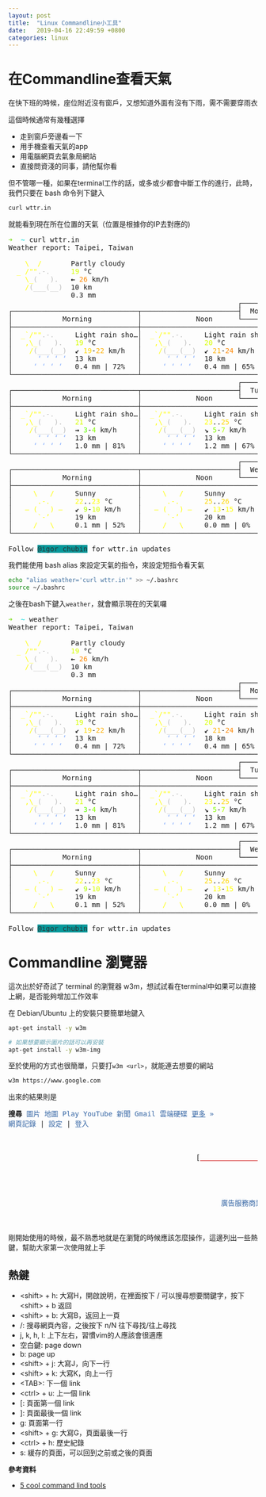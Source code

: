 ```yaml
---
layout: post
title:  "Linux Commandline小工具"
date:   2019-04-16 22:49:59 +0800
categories: linux
---
```


# 在Commandline查看天氣

在快下班的時候，座位附近沒有窗戶，又想知道外面有沒有下雨，需不需要穿雨衣

這個時候通常有幾種選擇

 * 走到窗戶旁邊看一下
 * 用手機查看天氣的app
 * 用電腦網頁去氣象局網站
 * 直接問資淺的同事，請他幫你看

但不管哪一種，如果在terminal工作的話，或多或少都會中斷工作的進行，此時，我們只要在 bash 命令列下鍵入

```bash
curl wttr.in
```

就能看到現在所在位置的天氣（位置是根據你的IP去對應的)

<pre><font color="#8AE234"><b>➜  </b></font><font color="#34E2E2"><b>~</b></font> curl wttr.in
Weather report: Taipei, Taiwan

 <font color="#FFFF00">   \  /</font>       Partly cloudy
 <font color="#FFFF00"> _ /&quot;&quot;</font><font color="#BCBCBC">.-.    </font> <font color="#D7FF00">19</font> °C          
 <font color="#FFFF00">   \_</font><font color="#BCBCBC">(   ).  </font> <b>←</b> <font color="#FF8700">26</font> km/h      
 <font color="#FFFF00">   /</font><font color="#BCBCBC">(___(__) </font> 10 km          
               0.3 mm         
                                                       ┌─────────────┐                                                       
┌──────────────────────────────┬───────────────────────┤  Mon 15 Apr ├───────────────────────┬──────────────────────────────┐
│            Morning           │             Noon      └──────┬──────┘     Evening           │             Night            │
├──────────────────────────────┼──────────────────────────────┼──────────────────────────────┼──────────────────────────────┤
│ <font color="#FFFF00"> _`/&quot;&quot;</font><font color="#BCBCBC">.-.    </font> Light rain sho…│ <font color="#FFFF00"> _`/&quot;&quot;</font><font color="#BCBCBC">.-.    </font> Light rain sho…│ <font color="#FFFF00"> _`/&quot;&quot;</font><font color="#BCBCBC">.-.    </font> Light rain sho…│ <font color="#FFFF00"> _`/&quot;&quot;</font><font color="#BCBCBC">.-.    </font> Patchy rain po…│
│ <font color="#FFFF00">  ,\_</font><font color="#BCBCBC">(   ).  </font> <font color="#D7FF00">19</font> °C          │ <font color="#FFFF00">  ,\_</font><font color="#BCBCBC">(   ).  </font> <font color="#D7FF00">20</font> °C          │ <font color="#FFFF00">  ,\_</font><font color="#BCBCBC">(   ).  </font> <font color="#AFFF00">18</font> °C          │ <font color="#FFFF00">  ,\_</font><font color="#BCBCBC">(   ).  </font> <font color="#AFFF00">16</font> °C          │
│ <font color="#FFFF00">   /</font><font color="#BCBCBC">(___(__) </font> <b>↙</b> <font color="#FFD700">19</font>-<font color="#FFAF00">22</font> km/h   │ <font color="#FFFF00">   /</font><font color="#BCBCBC">(___(__) </font> <b>↙</b> <font color="#FFAF00">21</font>-<font color="#FF8700">24</font> km/h   │ <font color="#FFFF00">   /</font><font color="#BCBCBC">(___(__) </font> <b>←</b> <font color="#FFD700">17</font>-<font color="#FFAF00">21</font> km/h   │ <font color="#FFFF00">   /</font><font color="#BCBCBC">(___(__) </font> <b>←</b> <font color="#FFFF00">14</font>-<font color="#FFAF00">22</font> km/h   │
│ <font color="#87AFFF">     ‘ ‘ ‘ ‘ </font> 13 km          │ <font color="#87AFFF">     ‘ ‘ ‘ ‘ </font> 18 km          │ <font color="#87AFFF">     ‘ ‘ ‘ ‘ </font> 18 km          │ <font color="#87AFFF">     ‘ ‘ ‘ ‘ </font> 17 km          │
│ <font color="#87AFFF">    ‘ ‘ ‘ ‘  </font> 0.4 mm | 72%   │ <font color="#87AFFF">    ‘ ‘ ‘ ‘  </font> 0.4 mm | 65%   │ <font color="#87AFFF">    ‘ ‘ ‘ ‘  </font> 0.3 mm | 88%   │ <font color="#87AFFF">    ‘ ‘ ‘ ‘  </font> 0.3 mm | 72%   │
└──────────────────────────────┴──────────────────────────────┴──────────────────────────────┴──────────────────────────────┘
                                                       ┌─────────────┐                                                       
┌──────────────────────────────┬───────────────────────┤  Tue 16 Apr ├───────────────────────┬──────────────────────────────┐
│            Morning           │             Noon      └──────┬──────┘     Evening           │             Night            │
├──────────────────────────────┼──────────────────────────────┼──────────────────────────────┼──────────────────────────────┤
│ <font color="#FFFF00"> _`/&quot;&quot;</font><font color="#BCBCBC">.-.    </font> Light rain sho…│ <font color="#FFFF00"> _`/&quot;&quot;</font><font color="#BCBCBC">.-.    </font> Light rain sho…│ <font color="#BCBCBC">     .-.     </font> Light rain     │ <font color="#FFFF00"> _`/&quot;&quot;</font><font color="#BCBCBC">.-.    </font> Patchy rain po…│
│ <font color="#FFFF00">  ,\_</font><font color="#BCBCBC">(   ).  </font> <font color="#D7FF00">21</font> °C          │ <font color="#FFFF00">  ,\_</font><font color="#BCBCBC">(   ).  </font> <font color="#FFFF00">23</font>..<font color="#FFD700">25</font> °C      │ <font color="#BCBCBC">    (   ).   </font> <font color="#D7FF00">19</font> °C          │ <font color="#FFFF00">  ,\_</font><font color="#BCBCBC">(   ).  </font> <font color="#D7FF00">19</font> °C          │
│ <font color="#FFFF00">   /</font><font color="#BCBCBC">(___(__) </font> <b>→</b> <font color="#5FFF00">3</font>-<font color="#87FF00">4</font> km/h     │ <font color="#FFFF00">   /</font><font color="#BCBCBC">(___(__) </font> <b>↘</b> <font color="#87FF00">5</font>-<font color="#AFFF00">7</font> km/h     │ <font color="#BCBCBC">   (___(__)  </font> <b>↘</b> <font color="#AFFF00">9</font>-<font color="#FFFF00">13</font> km/h    │ <font color="#FFFF00">   /</font><font color="#BCBCBC">(___(__) </font> <b>↘</b> <font color="#AFFF00">9</font>-<font color="#FFFF00">14</font> km/h    │
│ <font color="#87AFFF">     ‘ ‘ ‘ ‘ </font> 13 km          │ <font color="#87AFFF">     ‘ ‘ ‘ ‘ </font> 13 km          │ <font color="#87AFFF">    ‘ ‘ ‘ ‘  </font> 12 km          │ <font color="#87AFFF">     ‘ ‘ ‘ ‘ </font> 16 km          │
│ <font color="#87AFFF">    ‘ ‘ ‘ ‘  </font> 1.0 mm | 81%   │ <font color="#87AFFF">    ‘ ‘ ‘ ‘  </font> 1.2 mm | 67%   │ <font color="#87AFFF">   ‘ ‘ ‘ ‘   </font> 0.9 mm | 69%   │ <font color="#87AFFF">    ‘ ‘ ‘ ‘  </font> 0.7 mm | 82%   │
└──────────────────────────────┴──────────────────────────────┴──────────────────────────────┴──────────────────────────────┘
                                                       ┌─────────────┐                                                       
┌──────────────────────────────┬───────────────────────┤  Wed 17 Apr ├───────────────────────┬──────────────────────────────┐
│            Morning           │             Noon      └──────┬──────┘     Evening           │             Night            │
├──────────────────────────────┼──────────────────────────────┼──────────────────────────────┼──────────────────────────────┤
│ <font color="#FFFF00">    \   /    </font> Sunny          │ <font color="#FFFF00">    \   /    </font> Sunny          │ <font color="#FFFF00">   \  /</font>       Partly cloudy  │ <font color="#FFFF00">   \  /</font>       Partly cloudy  │
│ <font color="#FFFF00">     .-.     </font> <font color="#FFFF00">22</font>..<font color="#FFFF00">23</font> °C      │ <font color="#FFFF00">     .-.     </font> <font color="#FFD700">25</font>..<font color="#FFD700">26</font> °C      │ <font color="#FFFF00"> _ /&quot;&quot;</font><font color="#BCBCBC">.-.    </font> <font color="#FFFF00">23</font>..<font color="#FFD700">25</font> °C      │ <font color="#FFFF00"> _ /&quot;&quot;</font><font color="#BCBCBC">.-.    </font> <font color="#D7FF00">21</font> °C          │
│ <font color="#FFFF00">  ― (   ) ―  </font> <b>↙</b> <font color="#AFFF00">9</font>-<font color="#D7FF00">10</font> km/h    │ <font color="#FFFF00">  ― (   ) ―  </font> <b>↙</b> <font color="#FFFF00">13</font>-<font color="#FFFF00">15</font> km/h   │ <font color="#FFFF00">   \_</font><font color="#BCBCBC">(   ).  </font> <b>←</b> <font color="#FFFF00">13</font>-<font color="#FFFF00">15</font> km/h   │ <font color="#FFFF00">   \_</font><font color="#BCBCBC">(   ).  </font> <b>←</b> <font color="#D7FF00">12</font>-<font color="#FFFF00">15</font> km/h   │
│ <font color="#FFFF00">     `-’     </font> 19 km          │ <font color="#FFFF00">     `-’     </font> 20 km          │ <font color="#FFFF00">   /</font><font color="#BCBCBC">(___(__) </font> 20 km          │ <font color="#FFFF00">   /</font><font color="#BCBCBC">(___(__) </font> 20 km          │
│ <font color="#FFFF00">    /   \    </font> 0.1 mm | 52%   │ <font color="#FFFF00">    /   \    </font> 0.0 mm | 0%    │               0.0 mm | 0%    │               0.0 mm | 0%    │
└──────────────────────────────┴──────────────────────────────┴──────────────────────────────┴──────────────────────────────┘

Follow <span style="background-color:#06989A"><font color="#2E3436">@igor_chubin</font></span> for wttr.in updates
</pre>

我們能使用 bash alias 來設定天氣的指令，來設定短指令看天氣

```bash
echo "alias weather='curl wttr.in'" >> ~/.bashrc
source ~/.bashrc
```

之後在bash下鍵入`weather`，就會顯示現在的天氣囉

<pre><font color="#8AE234"><b>➜  </b></font><font color="#34E2E2"><b>~</b></font> weather
Weather report: Taipei, Taiwan

 <font color="#FFFF00">   \  /</font>       Partly cloudy
 <font color="#FFFF00"> _ /&quot;&quot;</font><font color="#BCBCBC">.-.    </font> <font color="#D7FF00">19</font> °C          
 <font color="#FFFF00">   \_</font><font color="#BCBCBC">(   ).  </font> <b>←</b> <font color="#FF8700">26</font> km/h      
 <font color="#FFFF00">   /</font><font color="#BCBCBC">(___(__) </font> 10 km          
               0.3 mm         
                                                       ┌─────────────┐                                                       
┌──────────────────────────────┬───────────────────────┤  Mon 15 Apr ├───────────────────────┬──────────────────────────────┐
│            Morning           │             Noon      └──────┬──────┘     Evening           │             Night            │
├──────────────────────────────┼──────────────────────────────┼──────────────────────────────┼──────────────────────────────┤
│ <font color="#FFFF00"> _`/&quot;&quot;</font><font color="#BCBCBC">.-.    </font> Light rain sho…│ <font color="#FFFF00"> _`/&quot;&quot;</font><font color="#BCBCBC">.-.    </font> Light rain sho…│ <font color="#FFFF00"> _`/&quot;&quot;</font><font color="#BCBCBC">.-.    </font> Light rain sho…│ <font color="#FFFF00"> _`/&quot;&quot;</font><font color="#BCBCBC">.-.    </font> Patchy rain po…│
│ <font color="#FFFF00">  ,\_</font><font color="#BCBCBC">(   ).  </font> <font color="#D7FF00">19</font> °C          │ <font color="#FFFF00">  ,\_</font><font color="#BCBCBC">(   ).  </font> <font color="#D7FF00">20</font> °C          │ <font color="#FFFF00">  ,\_</font><font color="#BCBCBC">(   ).  </font> <font color="#AFFF00">18</font> °C          │ <font color="#FFFF00">  ,\_</font><font color="#BCBCBC">(   ).  </font> <font color="#AFFF00">16</font> °C          │
│ <font color="#FFFF00">   /</font><font color="#BCBCBC">(___(__) </font> <b>↙</b> <font color="#FFD700">19</font>-<font color="#FFAF00">22</font> km/h   │ <font color="#FFFF00">   /</font><font color="#BCBCBC">(___(__) </font> <b>↙</b> <font color="#FFAF00">21</font>-<font color="#FF8700">24</font> km/h   │ <font color="#FFFF00">   /</font><font color="#BCBCBC">(___(__) </font> <b>←</b> <font color="#FFD700">17</font>-<font color="#FFAF00">21</font> km/h   │ <font color="#FFFF00">   /</font><font color="#BCBCBC">(___(__) </font> <b>←</b> <font color="#FFFF00">14</font>-<font color="#FFAF00">22</font> km/h   │
│ <font color="#87AFFF">     ‘ ‘ ‘ ‘ </font> 13 km          │ <font color="#87AFFF">     ‘ ‘ ‘ ‘ </font> 18 km          │ <font color="#87AFFF">     ‘ ‘ ‘ ‘ </font> 18 km          │ <font color="#87AFFF">     ‘ ‘ ‘ ‘ </font> 17 km          │
│ <font color="#87AFFF">    ‘ ‘ ‘ ‘  </font> 0.4 mm | 72%   │ <font color="#87AFFF">    ‘ ‘ ‘ ‘  </font> 0.4 mm | 65%   │ <font color="#87AFFF">    ‘ ‘ ‘ ‘  </font> 0.3 mm | 88%   │ <font color="#87AFFF">    ‘ ‘ ‘ ‘  </font> 0.3 mm | 72%   │
└──────────────────────────────┴──────────────────────────────┴──────────────────────────────┴──────────────────────────────┘
                                                       ┌─────────────┐                                                       
┌──────────────────────────────┬───────────────────────┤  Tue 16 Apr ├───────────────────────┬──────────────────────────────┐
│            Morning           │             Noon      └──────┬──────┘     Evening           │             Night            │
├──────────────────────────────┼──────────────────────────────┼──────────────────────────────┼──────────────────────────────┤
│ <font color="#FFFF00"> _`/&quot;&quot;</font><font color="#BCBCBC">.-.    </font> Light rain sho…│ <font color="#FFFF00"> _`/&quot;&quot;</font><font color="#BCBCBC">.-.    </font> Light rain sho…│ <font color="#BCBCBC">     .-.     </font> Light rain     │ <font color="#FFFF00"> _`/&quot;&quot;</font><font color="#BCBCBC">.-.    </font> Patchy rain po…│
│ <font color="#FFFF00">  ,\_</font><font color="#BCBCBC">(   ).  </font> <font color="#D7FF00">21</font> °C          │ <font color="#FFFF00">  ,\_</font><font color="#BCBCBC">(   ).  </font> <font color="#FFFF00">23</font>..<font color="#FFD700">25</font> °C      │ <font color="#BCBCBC">    (   ).   </font> <font color="#D7FF00">19</font> °C          │ <font color="#FFFF00">  ,\_</font><font color="#BCBCBC">(   ).  </font> <font color="#D7FF00">19</font> °C          │
│ <font color="#FFFF00">   /</font><font color="#BCBCBC">(___(__) </font> <b>→</b> <font color="#5FFF00">3</font>-<font color="#87FF00">4</font> km/h     │ <font color="#FFFF00">   /</font><font color="#BCBCBC">(___(__) </font> <b>↘</b> <font color="#87FF00">5</font>-<font color="#AFFF00">7</font> km/h     │ <font color="#BCBCBC">   (___(__)  </font> <b>↘</b> <font color="#AFFF00">9</font>-<font color="#FFFF00">13</font> km/h    │ <font color="#FFFF00">   /</font><font color="#BCBCBC">(___(__) </font> <b>↘</b> <font color="#AFFF00">9</font>-<font color="#FFFF00">14</font> km/h    │
│ <font color="#87AFFF">     ‘ ‘ ‘ ‘ </font> 13 km          │ <font color="#87AFFF">     ‘ ‘ ‘ ‘ </font> 13 km          │ <font color="#87AFFF">    ‘ ‘ ‘ ‘  </font> 12 km          │ <font color="#87AFFF">     ‘ ‘ ‘ ‘ </font> 16 km          │
│ <font color="#87AFFF">    ‘ ‘ ‘ ‘  </font> 1.0 mm | 81%   │ <font color="#87AFFF">    ‘ ‘ ‘ ‘  </font> 1.2 mm | 67%   │ <font color="#87AFFF">   ‘ ‘ ‘ ‘   </font> 0.9 mm | 69%   │ <font color="#87AFFF">    ‘ ‘ ‘ ‘  </font> 0.7 mm | 82%   │
└──────────────────────────────┴──────────────────────────────┴──────────────────────────────┴──────────────────────────────┘
                                                       ┌─────────────┐                                                       
┌──────────────────────────────┬───────────────────────┤  Wed 17 Apr ├───────────────────────┬──────────────────────────────┐
│            Morning           │             Noon      └──────┬──────┘     Evening           │             Night            │
├──────────────────────────────┼──────────────────────────────┼──────────────────────────────┼──────────────────────────────┤
│ <font color="#FFFF00">    \   /    </font> Sunny          │ <font color="#FFFF00">    \   /    </font> Sunny          │ <font color="#FFFF00">   \  /</font>       Partly cloudy  │ <font color="#FFFF00">   \  /</font>       Partly cloudy  │
│ <font color="#FFFF00">     .-.     </font> <font color="#FFFF00">22</font>..<font color="#FFFF00">23</font> °C      │ <font color="#FFFF00">     .-.     </font> <font color="#FFD700">25</font>..<font color="#FFD700">26</font> °C      │ <font color="#FFFF00"> _ /&quot;&quot;</font><font color="#BCBCBC">.-.    </font> <font color="#FFFF00">23</font>..<font color="#FFD700">25</font> °C      │ <font color="#FFFF00"> _ /&quot;&quot;</font><font color="#BCBCBC">.-.    </font> <font color="#D7FF00">21</font> °C          │
│ <font color="#FFFF00">  ― (   ) ―  </font> <b>↙</b> <font color="#AFFF00">9</font>-<font color="#D7FF00">10</font> km/h    │ <font color="#FFFF00">  ― (   ) ―  </font> <b>↙</b> <font color="#FFFF00">13</font>-<font color="#FFFF00">15</font> km/h   │ <font color="#FFFF00">   \_</font><font color="#BCBCBC">(   ).  </font> <b>←</b> <font color="#FFFF00">13</font>-<font color="#FFFF00">15</font> km/h   │ <font color="#FFFF00">   \_</font><font color="#BCBCBC">(   ).  </font> <b>←</b> <font color="#D7FF00">12</font>-<font color="#FFFF00">15</font> km/h   │
│ <font color="#FFFF00">     `-’     </font> 19 km          │ <font color="#FFFF00">     `-’     </font> 20 km          │ <font color="#FFFF00">   /</font><font color="#BCBCBC">(___(__) </font> 20 km          │ <font color="#FFFF00">   /</font><font color="#BCBCBC">(___(__) </font> 20 km          │
│ <font color="#FFFF00">    /   \    </font> 0.1 mm | 52%   │ <font color="#FFFF00">    /   \    </font> 0.0 mm | 0%    │               0.0 mm | 0%    │               0.0 mm | 0%    │
└──────────────────────────────┴──────────────────────────────┴──────────────────────────────┴──────────────────────────────┘

Follow <span style="background-color:#06989A"><font color="#2E3436">@igor_chubin</font></span> for wttr.in updates
</pre>

# Commandline 瀏覽器

這次出於好奇試了 terminal 的瀏覽器 w3m，想試試看在terminal中如果可以直接上網，是否能夠增加工作效率

在 Debian/Ubuntu 上的安裝只要簡單地鍵入 

```bash
apt-get install -y w3m

# 如果想要顯示圖片的話可以再安裝
apt-get install -y w3m-img
```

至於使用的方式也很簡單，只要打`w3m <url>`，就能連去想要的網站

```bash
w3m https://www.google.com
```

出來的結果則是

<pre><b>搜尋</b> <font color="#3465A4">圖片</font> <font color="#3465A4">地圖</font> <font color="#3465A4">Play</font> <font color="#3465A4">YouTube</font> <font color="#3465A4">新聞</font> <font color="#3465A4">Gmail</font> <font color="#3465A4">雲端硬碟</font> <font color="#3465A4"><u style="text-decoration-style:single">更多</u></font><font color="#3465A4"> »</font>
<font color="#3465A4">網頁記錄</font> | <font color="#3465A4">設定</font> | <font color="#3465A4">登入</font>

                                                                        <font color="#4E9A06">Google</font>

                                             [<font color="#CC0000"><u style="text-decoration-style:single">                                                         </u></font>] <font color="#3465A4">進階搜尋語言工具</font>

                                                                <font color="#CC0000">[Google 搜尋][好手氣]</font>

                                                                Google 提供： <font color="#3465A4">English</font>
                                                   <font color="#3465A4">廣告服務商業解決方案Google 完全手冊Google.com.tw</font>

                                                              © 2019 - <font color="#3465A4">隱私權</font> - <font color="#3465A4">服務條款</font>
</pre>

剛開始使用的時候，最不熟悉地就是在瀏覽的時候應該怎麼操作，這邊列出一些熱鍵，幫助大家第一次使用就上手

## 熱鍵

 * \<shift\> + h: 大寫H，開啟說明，在裡面按下 / 可以搜尋想要關鍵字，按下\<shift\> + b 返回
 * \<shift\> + b: 大寫B，返回上一頁
 * /: 搜尋網頁內容，之後按下 n/N 往下尋找/往上尋找
 * j, k, h, l: 上下左右，習慣vim的人應該會很適應
 * 空白鍵: page down
 * b: page up
 * \<shift\> + j: 大寫J，向下一行
 * \<shift\> + k: 大寫K，向上一行
 * \<TAB\>: 下一個 link
 * \<ctrl\> + u: 上一個 link
 * \[: 頁面第一個 link
 * \]: 頁面最後一個 link
 * g: 頁面第一行
 * \<shift\> + g: 大寫G，頁面最後一行
 * \<ctrl\> + h: 歷史紀錄
 * s: 緩存的頁面，可以回到之前或之後的頁面

**參考資料**

 * [5 cool command lind tools](https://www.putorius.net/5-cool-command-line-tools.html)
